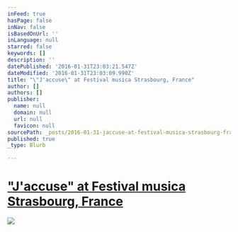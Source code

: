 ```yaml
---
inFeed: true
hasPage: false
inNav: false
isBasedOnUrl: ''
inLanguage: null
starred: false
keywords: []
description: ''
datePublished: '2016-01-31T23:03:21.547Z'
dateModified: '2016-01-31T23:03:09.990Z'
title: "\"J'accuse\" at Festival musica Strasbourg, France"
author: []
authors: []
publisher:
  name: null
  domain: null
  url: null
  favicon: null
sourcePath: _posts/2016-01-31-jaccuse-at-festival-musica-strasbourg-france.md
published: true
_type: Blurb

---
```

# ["J'accuse" at Festival musica Strasbourg, France][0]
![](https://the-grid-user-content.s3-us-west-2.amazonaws.com/a1499a39-f058-44fe-989a-cdad49580be5.jpg)

[0]: http://www.festivalmusica.org/edition/2015/manifestation/1563/jaccuse